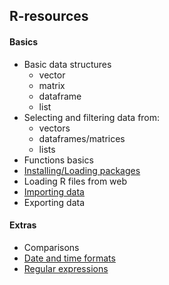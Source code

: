 ## R-resources

#### Basics
- Basic data structures
    - vector
    - matrix
    - dataframe
    - list
- Selecting and filtering data from:
    - vectors
    - dataframes/matrices
    - lists
- Functions basics
- [Installing/Loading packages](https://github.com/tkostas/R-resources/blob/master/basics/packages.md)
- Loading R files from web
- [Importing data](https://github.com/tkostas/R-resources/blob/master/basics/importing_data.md)
- Exporting data


#### Extras
- Comparisons
- [Date and time formats](https://github.com/tkostas/R-resources/blob/master/extras/date_formats.md)
- [Regular expressions](https://github.com/tkostas/R-resources/blob/master/extras/regular_expressions.md)
